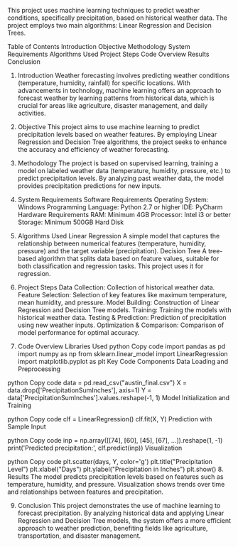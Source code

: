 This project uses machine learning techniques to predict weather conditions, specifically precipitation, based on historical weather data. The project employs two main algorithms: Linear Regression and Decision Trees.

Table of Contents
Introduction
Objective
Methodology
System Requirements
Algorithms Used
Project Steps
Code Overview
Results
Conclusion
1. Introduction
Weather forecasting involves predicting weather conditions (temperature, humidity, rainfall) for specific locations. With advancements in technology, machine learning offers an approach to forecast weather by learning patterns from historical data, which is crucial for areas like agriculture, disaster management, and daily activities.

2. Objective
This project aims to use machine learning to predict precipitation levels based on weather features. By employing Linear Regression and Decision Tree algorithms, the project seeks to enhance the accuracy and efficiency of weather forecasting.

3. Methodology
The project is based on supervised learning, training a model on labeled weather data (temperature, humidity, pressure, etc.) to predict precipitation levels. By analyzing past weather data, the model provides precipitation predictions for new inputs.

4. System Requirements
Software Requirements
Operating System: Windows
Programming Language: Python 2.7 or higher
IDE: PyCharm
Hardware Requirements
RAM: Minimum 4GB
Processor: Intel i3 or better
Storage: Minimum 500GB Hard Disk
5. Algorithms Used
Linear Regression
A simple model that captures the relationship between numerical features (temperature, humidity, pressure) and the target variable (precipitation).
Decision Tree
A tree-based algorithm that splits data based on feature values, suitable for both classification and regression tasks. This project uses it for regression.
6. Project Steps
Data Collection: Collection of historical weather data.
Feature Selection: Selection of key features like maximum temperature, mean humidity, and pressure.
Model Building: Construction of Linear Regression and Decision Tree models.
Training: Training the models with historical weather data.
Testing & Prediction: Prediction of precipitation using new weather inputs.
Optimization & Comparison: Comparison of model performance for optimal accuracy.
7. Code Overview
Libraries Used
python
Copy code
import pandas as pd
import numpy as np
from sklearn.linear_model import LinearRegression
import matplotlib.pyplot as plt
Key Code Components
Data Loading and Preprocessing

python
Copy code
data = pd.read_csv("austin_final.csv")
X = data.drop(['PrecipitationSumInches'], axis=1)
Y = data['PrecipitationSumInches'].values.reshape(-1, 1)
Model Initialization and Training

python
Copy code
clf = LinearRegression()
clf.fit(X, Y)
Prediction with Sample Input

python
Copy code
inp = np.array([[74], [60], [45], [67], ...]).reshape(1, -1)
print('Predicted precipitation:', clf.predict(inp))
Visualization

python
Copy code
plt.scatter(days, Y, color='g')
plt.title("Precipitation Level")
plt.xlabel("Days")
plt.ylabel("Precipitation in Inches")
plt.show()
8. Results
The model predicts precipitation levels based on features such as temperature, humidity, and pressure. Visualization shows trends over time and relationships between features and precipitation.

9. Conclusion
This project demonstrates the use of machine learning to forecast precipitation. By analyzing historical data and applying Linear Regression and Decision Tree models, the system offers a more efficient approach to weather prediction, benefiting fields like agriculture, transportation, and disaster management.
